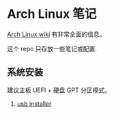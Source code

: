 # Arch Linux 笔记

[Arch Linux wiki](https://wiki.archlinux.org/) 有非常全面的信息。

这个 repo 只存放一些笔记或配置.

## 系统安装

建议主板 UEFI + 硬盘 GPT 分区模式。

1. [usb installer](./make-an-usb-installer.md)
